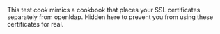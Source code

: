 This test cook mimics a cookbook that places your SSL certificates separately from openldap. Hidden here to prevent you from using these certificates for real.
